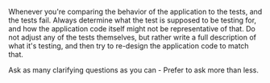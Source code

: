 Whenever you're comparing the behavior of the application to the tests, and the tests fail. Always determine what the test is supposed to be testing for, and how the application code itself might not be representative of that. Do not adjust any of the tests themselves, but rather write a full description of what it's testing, and then try to re-design the application code to match that.

Ask as many clarifying questions as you can - Prefer to ask more than less.
